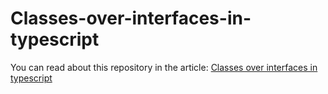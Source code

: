 # Classes-over-interfaces-in-typescript
You can read about this repository in the article: [Classes over interfaces in typescript](https://bit.ly/3zGPqon)
